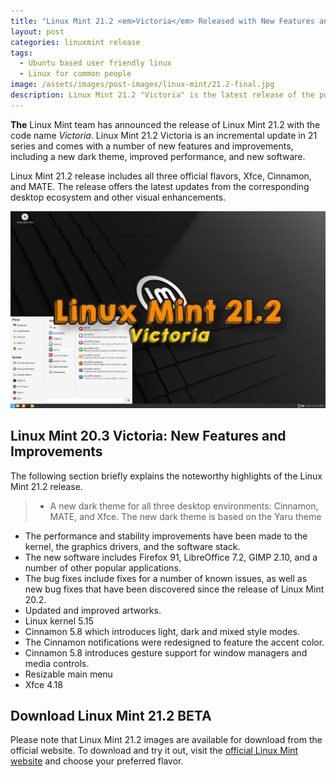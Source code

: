 ```yaml
---
title: "Linux Mint 21.2 <em>Victoria</em> Released with New Features and Improvements"
layout: post
categories: linuxmint release
tags:
  - Ubuntu based user friendly linux
  - Linux for common people
image: /assets/images/post-images/linux-mint/21.2-final.jpg
description: Linux Mint 21.2 "Victoria" is the latest release of the popular Linux distribution. It comes with a number of new features and improvements, including a new dark theme, improved performance, and new software. If you are looking for a stable and user-friendly Linux distribution, then Linux Mint 21.2 "Victoria" is a great option
---
```


**The** Linux Mint team has announced the release of Linux Mint 21.2 with the code name *Victoria*. Linux Mint 21.2 Victoria is an incremental update in 21 series and comes with a number of new features and improvements, including a new dark theme, improved performance, and new software.

Linux Mint 21.2 release includes all three official flavors, Xfce, Cinnamon, and MATE. The release offers the latest updates from the corresponding desktop ecosystem and other visual enhancements.

![Linux Mint 21.2 featured image](/assets/images/post-images/linux-mint/21.2-final.jpg)

## Linux Mint 20.3 Victoria: New Features and Improvements

The following section briefly explains the noteworthy highlights of the Linux Mint 21.2 release.

> - A new dark theme for all three desktop environments: Cinnamon, MATE, and Xfce. The new dark theme is based on the Yaru theme
- The performance and stability improvements have been made to the kernel, the graphics drivers, and the software stack.
- The new software includes Firefox 91, LibreOffice 7.2, GIMP 2.10, and a number of other popular applications.
- The bug fixes include fixes for a number of known issues, as well as new bug fixes that have been discovered since the release of Linux Mint 20.2.
- Updated and improved artworks.
- Linux kernel 5.15
- Cinnamon 5.8 which introduces light, dark and mixed style modes.
- The Cinnamon notifications were redesigned to feature the accent color.
- Cinnamon 5.8 introduces gesture support for window managers and media controls.
- Resizable main menu
- Xfce 4.18


## Download Linux Mint 21.2 BETA
Please note that Linux Mint 21.2 images are available for download from the official website. To download and try it out, visit the [official Linux Mint website](https://www.linuxmint.com/) and choose your preferred flavor.